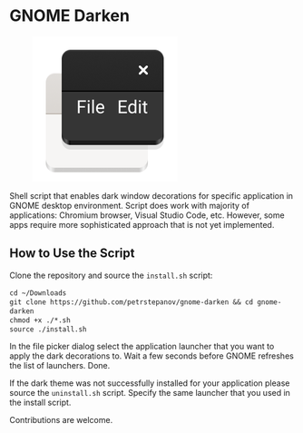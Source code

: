 # GNOME Darken

<figure>
  <img src="https://github.com/petrstepanov/gnome-darken/blob/master/resources/gnome-darken.png?raw=true" alt="Gnome Darken Icon" />
</figure>

Shell script that enables dark window decorations for specific application in GNOME desktop environment. Script does work with majority of applications: Chromium browser, Visual Studio Code, etc. However, some apps require more sophisticated approach that is not yet implemented.

## How to Use the Script

Clone the repository and source the `install.sh` script:
```
cd ~/Downloads
git clone https://github.com/petrstepanov/gnome-darken && cd gnome-darken
chmod +x ./*.sh
source ./install.sh
```

In the file picker dialog select the application launcher that you want to apply the dark decorations to. Wait a few seconds before GNOME refreshes the list of launchers. Done.

If the dark theme was not successfully installed for your application please source the `uninstall.sh` script. Specify the same launcher that you used in the install script.

Contributions are welcome.

